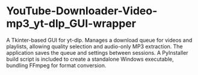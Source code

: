 # YouTube-Downloader-Video-mp3_yt-dlp_GUI-wrapper
A Tkinter-based GUI for yt-dlp. Manages a download queue for videos and playlists, allowing quality selection and audio-only MP3 extraction. The application saves the queue and settings between sessions. A PyInstaller build script is included to create a standalone Windows executable, bundling FFmpeg for format conversion.
